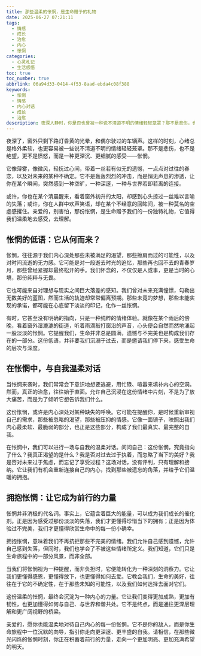 ```yaml
---
title: 那些温柔的怅惘，是生命赠予的礼物
date: 2025-06-27 07:21:11
tags:
  - 情感
  - 成长
  - 治愈
  - 内心
  - 怅惘
categories:
  - 心灵札记
  - 生活感悟
toc: true
toc_number: true
abbrlink: 06a94d33-0414-4f53-8aad-ebda4c08f388
keywords:
  - 怅惘
  - 情感
  - 内心对话
  - 成长
  - 治愈
description: 夜深人静时，你是否也曾被一种说不清道不明的情绪轻轻笼罩？那不是悲伤，也不是绝望，而是一种温柔的怅惘。它像薄雾，像微风，轻抚过心间，提醒我们生命的深邃与美好。这篇文章，想与你一同探索这份独特的情感，学会如何与它共处，并从中汲取前行的力量。
---
```


夜深了，窗外只剩下路灯昏黄的光晕，和偶尔驶过的车辆声。这样的时刻，心绪总是格外柔软，也更容易被一些说不清道不明的情绪轻轻笼罩。那不是悲伤，也不是绝望，更不是愤怒，而是一种更深沉、更细腻的感受——怅惘。

它像薄雾，像微风，轻抚过心间，带着一丝若有似无的遗憾，一点点对过往的眷恋，以及对未来的某种不确定。它不是轰轰烈烈的冲击，而是悄无声息的渗透，让你在某个瞬间，突然感到一种空旷，一种深邃，一种与世界若即若离的连接。

或许，你也在某个清晨醒来，看着窗外初升的太阳，却感到心头掠过一丝难以言喻的失落；或许，你在人群中欢声笑语，却在某个不经意的回眸间，被一种莫名的空虚感攫住。亲爱的，别害怕，那份怅惘，是生命赠予我们的一份独特礼物，它值得我们温柔地去感受，去理解。

## 怅惘的低语：它从何而来？

怅惘，往往源于我们内心深处那些未被满足的渴望，那些擦肩而过的可能性，以及对时间流逝的无力感。它可能是对一段逝去时光的追忆，那些再也回不去的青春岁月，那些曾经紧握却最终松开的手。我们怀念的，不仅仅是人或事，更是当时的心境，那份纯粹与无畏。

它也可能来自对理想与现实之间巨大落差的感知。我们曾对未来充满憧憬，勾勒出无数美好的蓝图，然而生活的轨迹却常常偏离预期。那些未竟的梦想，那些未能实现的承诺，都可能在心底留下淡淡的印记，化作一丝怅惘。

有时，它甚至没有明确的指向，只是一种纯粹的情绪体验。就像在某个雨后的傍晚，看着窗外湿漉漉的街道，听着雨滴敲打窗沿的声音，心头便会自然而然地涌起一股淡淡的怅惘。它提醒我们，生命并非总是圆满，遗憾与不完美也是构成我们存在的一部分。这份低语，并非要我们沉溺于过去，而是邀请我们停下来，感受生命的层次与深度。

## 在怅惘中，与自我温柔对话

当怅惘来袭时，我们常常会下意识地想要逃避，用忙碌、喧嚣来填补内心的空洞。然而，真正的治愈，往往始于直面。允许自己沉浸在这份情绪中片刻，不是为了放大痛苦，而是为了倾听它想告诉我们什么。

这份怅惘，或许是内心深处对某种缺失的呼唤。它可能在提醒你，是时候重新审视自己的需求，那些被忽略的渴望，那些被压抑的情感。它像一面镜子，映照出我们内心最柔软、最脆弱的部分，也正是这些部分，构成了我们最真实、最完整的自我。

在怅惘中，我们可以进行一场与自我的温柔对话。问问自己：这份怅惘，究竟指向了什么？我真正渴望的是什么？我是否对过去过于执着，而忽略了当下的美好？我是否对未来过于焦虑，而忘记了享受过程？这场对话，没有评判，只有理解和接纳。它让我们有机会重新连接自己的内心，找到那些被遗忘的角落，并给予它们温暖的拥抱。

## 拥抱怅惘：让它成为前行的力量

怅惘并非消极的代名词。事实上，它蕴含着巨大的能量，可以成为我们成长的催化剂。正是因为感受过那份淡淡的失落，我们才更懂得珍惜当下的拥有；正是因为体验过不完美，我们才更懂得欣赏生命中的每一份小确幸。

拥抱怅惘，意味着我们不再抗拒那些不完美的情绪。我们允许自己感到遗憾，允许自己感到失落，但同时，我们也学会了不被这些情绪所定义。我们知道，它们只是生命旅程中的一部分风景，而非全部。

当我们将怅惘视为一种提醒，而非负担时，它便能转化为一种深刻的洞察力。它让我们更懂得感恩，更懂得放下，也更懂得如何去爱。它教会我们，生命的美好，往往在于它的不确定性，在于那些未知的可能性，以及我们如何选择去面对它们。

这份温柔的怅惘，最终会沉淀为一种内心的力量。它让我们变得更加成熟，更加有韧性，也更加懂得如何与自己、与世界和谐共处。它不是终点，而是通往更深层理解和更广阔视野的桥梁。

亲爱的，愿你也能温柔地对待自己内心的每一份怅惘。它不是你的敌人，而是你生命旅程中一位沉默的向导，指引你走向更深邃、更丰盛的自我。请相信，在那些微光闪烁的怅惘时刻，你正在积蓄着前行的力量，走向一个更加明亮、更加充满希望的明天。